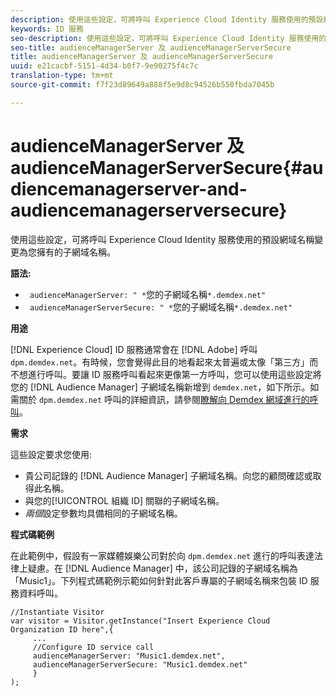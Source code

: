 ```yaml
---
description: 使用這些設定，可將呼叫 Experience Cloud Identity 服務使用的預設網域名稱變更為您擁有的子網域名稱。
keywords: ID 服務
seo-description: 使用這些設定，可將呼叫 Experience Cloud Identity 服務使用的預設網域名稱變更為您擁有的子網域名稱。
seo-title: audienceManagerServer 及 audienceManagerServerSecure
title: audienceManagerServer 及 audienceManagerServerSecure
uuid: e21cacbf-5151-4d34-b0f7-9e90275f4c7c
translation-type: tm+mt
source-git-commit: f7f23d89649a888f5e9d8c94526b550fbda7045b

---
```



# audienceManagerServer 及 audienceManagerServerSecure{#audiencemanagerserver-and-audiencemanagerserversecure}

使用這些設定，可將呼叫 Experience Cloud Identity 服務使用的預設網域名稱變更為您擁有的子網域名稱。

**語法:**

* ` audienceManagerServer: " *`您的子網域名稱`*.demdex.net"`
* ` audienceManagerServerSecure: " *`您的子網域名稱`*.demdex.net"`

**用途**

[!DNL Experience Cloud] ID 服務通常會在 [!DNL Adobe] 呼叫 `dpm.demdex.net`。有時候，您會覺得此目的地看起來太普遍或太像「第三方」而不想進行呼叫。要讓 ID 服務呼叫看起來更像第一方呼叫，您可以使用這些設定將您的 [!DNL Audience Manager] 子網域名稱新增到 `demdex.net`，如下所示。如需關於 `dpm.demdex.net` 呼叫的詳細資訊，請參閱[瞭解向 Demdex 網域進行的呼叫](https://marketing.adobe.com/resources/help/en_US/aam/demdex-calls.html)。

**需求**

這些設定要求您使用:

* 貴公司記錄的 [!DNL Audience Manager] 子網域名稱。向您的顧問確認或取得此名稱。
* 與您的[!UICONTROL 組織 ID] 關聯的子網域名稱。
* *兩個*&#x200B;設定參數均具備相同的子網域名稱。

**程式碼範例**

在此範例中，假設有一家媒體娛樂公司對於向 `dpm.demdex.net` 進行的呼叫表達法律上疑慮。在 [!DNL Audience Manager] 中，該公司記錄的子網域名稱為「Music1」。下列程式碼範例示範如何針對此客戶專屬的子網域名稱來包裝 ID 服務資料呼叫。

```
//Instantiate Visitor 
var visitor = Visitor.getInstance("Insert Experience Cloud Organization ID here",{ 
     ... 
     //Configure ID service call 
     audienceManagerServer: "Music1.demdex.net", 
     audienceManagerServerSecure: "Music1.demdex.net" 
     } 
);
```

